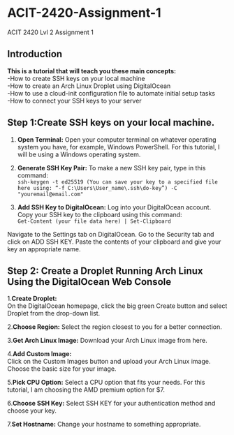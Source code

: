 # ACIT-2420-Assignment-1
ACIT 2420 Lvl 2 Assignment 1

## Introduction
**This is a tutorial that will teach you these main concepts:**  
  -How to create SSH keys on your local machine  
  -How to create an Arch Linux Droplet using DigitalOcean  
  -How to use a cloud-init configuration file to automate initial setup tasks  
  -How to connect your SSH keys to your server 

## Step 1:Create SSH keys on your local machine.  

1. **Open Terminal:** Open your computer terminal on whatever operating system you have, for example, Windows PowerShell. For this tutorial, I will be using a Windows operating system.

2. **Generate SSH Key Pair:** To make a new SSH key pair, type in this command:  
  ```ssh-keygen -t ed25519 (You can save your key to a specified file here using: “-f C:\Users\User_name\.ssh\do-key”) -C "youremail@email.com"```

3. **Add SSH Key to DigitalOcean:**
Log into your DigitalOcean account.
Copy your SSH key to the clipboard using this command:  
```Get-Content (your file data here) | Set-Clipboard```

Navigate to the Settings tab on DigitalOcean.
Go to the Security tab and click on ADD SSH KEY.
Paste the contents of your clipboard and give your key an appropriate name.

## Step 2: Create a Droplet Running Arch Linux Using the DigitalOcean Web Console  
1.**Create Droplet:**  
On the DigitalOcean homepage, click the big green Create button and select Droplet from the drop-down list.  

2.**Choose Region:** Select the region closest to you for a better connection.  

3.**Get Arch Linux Image:** Download your Arch Linux image from here.  

4.**Add Custom Image:**  
Click on the Custom Images button and upload your Arch Linux image.
Choose the basic size for your image.  

5.**Pick CPU Option:** Select a CPU option that fits your needs. For this tutorial, I am choosing the AMD premium option for $7.  

6.**Choose SSH Key:** Select SSH KEY for your authentication method and choose your key.  

7.**Set Hostname:** Change your hostname to something appropriate.
